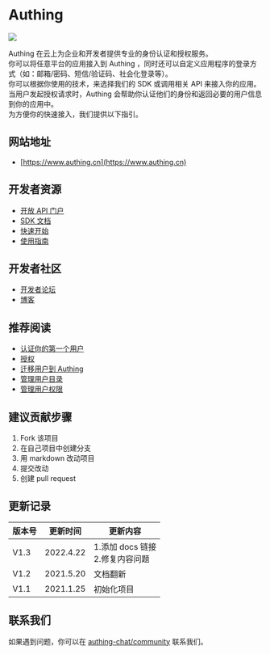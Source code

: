 # Authing 
![](/docs/images/concepts/what-is-authing/authing-connect.png)

Authing 在云上为企业和开发者提供专业的身份认证和授权服务。<br>
你可以将任意平台的应用接入到 Authing ，同时还可以自定义应用程序的登录方式（如：邮箱/密码、短信/验证码、社会化登录等）。<br>
你可以根据你使用的技术，来选择我们的 SDK 或调用相关 API 来接入你的应用。当用户发起授权请求时，Authing 会帮助你认证他们的身份和返回必要的用户信息到你的应用中。<br>
为方便你的快速接入，我们提供以下指引。

## 网站地址
- [https://www.authing.cn](https://www.authing.cn)

## 开发者资源
- [开放 API 门户](https://www.apifox.cn/apidoc/project-548164/doc-422080)
- [SDK 文档](https://docs.authing.cn/v2/)
- [快速开始](https://docs.authing.cn/v2/quickstarts/)
- [使用指南](https://docs.authing.cn/v2/guides/)
## 开发者社区
- [开发者论坛](https://forum.authing.cn/) 
- [博客](https://www.authing.cn/blog) 
## 推荐阅读
- [认证你的第一个用户](https://docs.authing.cn/v2/guides/basics/authenticate-first-user/)
- [授权](https://docs.authing.cn/v2/guides/authorization/)
- [迁移用户到 Authing](https://docs.authing.cn/v2/guides/migrations/)
- [管理用户目录](https://docs.authing.cn/v2/guides/users/)
- [管理用户权限](https://docs.authing.cn/v2/guides/access-control/)
## 建议贡献步骤
1. Fork 该项目
3. 在自己项目中创建分支
4. 用 markdown 改动项目
5. 提交改动
6. 创建 pull request
## 更新记录
|  版本号  | 更新时间  |  更新内容   |
|  ------  | ------  |  ---------  |
| V1.3  | 2022.4.22 | 1.添加 docs 链接<br>2.修复内容问题|
| V1.2  | 2021.5.20 | 文档翻新 |
| V1.1 | 2021.1.25 | 初始化项目 |
## 联系我们
如果遇到问题，你可以在 [authing-chat/community](https://forum.authing.cn/) 联系我们。
